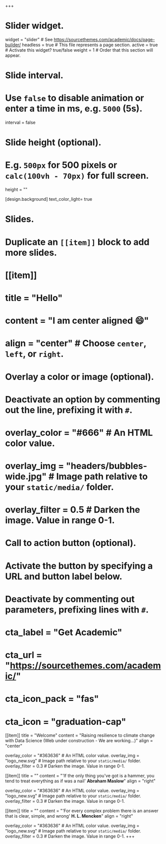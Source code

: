 +++
# Slider widget.
widget = "slider"  # See https://sourcethemes.com/academic/docs/page-builder/
headless = true  # This file represents a page section.
active = true  # Activate this widget? true/false
weight = 1  # Order that this section will appear.

# Slide interval.
# Use `false` to disable animation or enter a time in ms, e.g. `5000` (5s).
interval = false

# Slide height (optional).
# E.g. `500px` for 500 pixels or `calc(100vh - 70px)` for full screen.
height = ""

[design.background]
  text_color_light= true


# Slides.
# Duplicate an `[[item]]` block to add more slides.

# [[item]]
#  title = "Hello"
#  content = "I am center aligned :smile:"
#  align = "center"  # Choose `center`, `left`, or `right`.

  # Overlay a color or image (optional).
  #   Deactivate an option by commenting out the line, prefixing it with `#`.
#  overlay_color = "#666"  # An HTML color value.
#  overlay_img = "headers/bubbles-wide.jpg"  # Image path relative to your `static/media/` folder.
#  overlay_filter = 0.5  # Darken the image. Value in range 0-1.

  # Call to action button (optional).
  #   Activate the button by specifying a URL and button label below.
  #   Deactivate by commenting out parameters, prefixing lines with `#`.
# cta_label = "Get Academic"
#  cta_url = "https://sourcethemes.com/academic/"
#  cta_icon_pack = "fas"
#  cta_icon = "graduation-cap"

[[item]]
  title = "Welcome"
  content = "Raising resilience to climate change with Data Science  (Web under construction - We are working...)"
  align = "center"

  overlay_color = "#363636"  # An HTML color value.
  overlay_img = "logo_new.svg"  # Image path relative to your `static/media/` folder.
  overlay_filter = 0.3  # Darken the image. Value in range 0-1.
  
[[item]]
  title = ""
  content = "'If the only thing you've got is a hammer, you tend to treat everything as if was a nail' **Abraham Maslow**"
  align = "right"

  overlay_color = "#363636"  # An HTML color value.
  overlay_img = "logo_new.svg"  # Image path relative to your `static/media/` folder.
  overlay_filter = 0.3  # Darken the image. Value in range 0-1.

[[item]]
  title = ""
  content = "'For every complex problem there is an answer that is clear, simple, and wrong' **H. L. Mencken**"
  align = "right"

  overlay_color = "#363636"  # An HTML color value.
  overlay_img = "logo_new.svg"  # Image path relative to your `static/media/` folder.
  overlay_filter = 0.3  # Darken the image. Value in range 0-1.
+++
